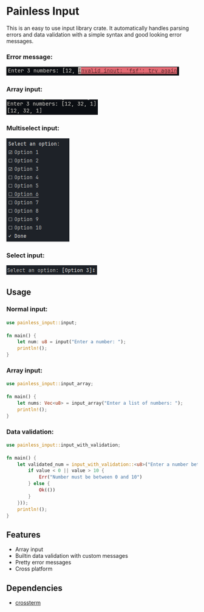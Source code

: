 # Painless Input
This is an easy to use input library crate. It automatically handles parsing errors and data validation with a simple syntax and good looking error messages.

### Error message:

![Error](https://github.com/AHL00/painless_input/blob/2acb576b38d8b20d181f3431072530ed3c20fb7b/images/error.png?raw=true)

### Array input:

![Array](https://github.com/AHL00/painless_input/blob/2acb576b38d8b20d181f3431072530ed3c20fb7b/images/array.png?raw=true)

### Multiselect input:
![Multiselect](https://github.com/AHL00/painless_input/blob/2acb576b38d8b20d181f3431072530ed3c20fb7b/images/multiselect.png?raw=true)

### Select input:
![Select](https://github.com/AHL00/painless_input/blob/2acb576b38d8b20d181f3431072530ed3c20fb7b/images/select.png?raw=true)

## Usage
### Normal input:
```rust
use painless_input::input;

fn main() {
    let num: u8 = input("Enter a number: ");
    println!();
}
```

### Array input:
```rust
use painless_input::input_array;

fn main() {
    let nums: Vec<u8> = input_array("Enter a list of numbers: ");
    println!();
}
```

### Data validation:
```rust
use painless_input::input_with_validation;

fn main() {
    let validated_num = input_with_validation::<u8>("Enter a number between 0 and 10: ", Box::new(|value| {
        if value < 0 || value > 10 {
            Err("Number must be between 0 and 10")
        } else {
            Ok(())
        }
    }));
    println!();
}
```

## Features
- Array input
- Builtin data validation with custom messages
- Pretty error messages
- Cross platform

## Dependencies
- [crossterm](https://crates.io/crates/crossterm)

